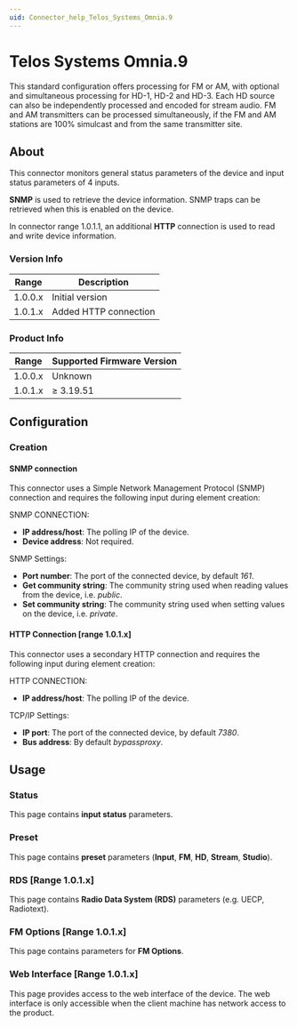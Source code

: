 ```yaml
---
uid: Connector_help_Telos_Systems_Omnia.9
---
```


# Telos Systems Omnia.9

This standard configuration offers processing for FM or AM, with optional and simultaneous processing for HD-1, HD-2 and HD-3. Each HD source can also be independently processed and encoded for stream audio. FM and AM transmitters can be processed simultaneously, if the FM and AM stations are 100% simulcast and from the same transmitter site.

## About

This connector monitors general status parameters of the device and input status parameters of 4 inputs.

**SNMP** is used to retrieve the device information. SNMP traps can be retrieved when this is enabled on the device.

In connector range 1.0.1.1, an additional **HTTP** connection is used to read and write device information.

### Version Info

| Range   | Description                         |
|---------|-------------------------------------|
| 1.0.0.x | Initial version                     |
| 1.0.1.x | Added HTTP connection               |

### Product Info

| Range   | Supported Firmware Version |
|---------|----------------------------|
| 1.0.0.x | Unknown                    |
| 1.0.1.x | ≥ 3.19.51                    |

## Configuration

### Creation

#### SNMP connection

This connector uses a Simple Network Management Protocol (SNMP) connection and requires the following input during element creation:

SNMP CONNECTION:

- **IP address/host**: The polling IP of the device.
- **Device address**: Not required.

SNMP Settings:

- **Port number**: The port of the connected device, by default *161*.
- **Get community string**: The community string used when reading values from the device, i.e. *public*.
- **Set community string**: The community string used when setting values on the device, i.e. *private*.

#### HTTP Connection [range 1.0.1.x]

This connector uses a secondary HTTP connection and requires the following input during element creation:

HTTP CONNECTION:

- **IP address/host**: The polling IP of the device.

TCP/IP Settings:

- **IP port**: The port of the connected device, by default *7380*.
- **Bus address**: By default *bypassproxy*.

## Usage

### Status

This page contains **input status** parameters.

### Preset

This page contains **preset** parameters (**Input**, **FM**, **HD**, **Stream**, **Studio**).

### RDS [Range 1.0.1.x]

This page contains **Radio Data System (RDS)** parameters (e.g. UECP, Radiotext).

### FM Options [Range 1.0.1.x]

This page contains parameters for **FM Options**.

### Web Interface [Range 1.0.1.x]

This page provides access to the web interface of the device. The web interface is only accessible when the client machine has network access to the product.
